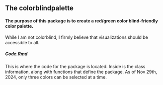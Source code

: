 ## The colorblindpalette
#### The purpose of this package is to create a red/green color blind-friendly color palette. 
While I am not colorblind, I firmly believe that visualizations should be accessible to all. 

##### Code.Rmd 
This is where the code for the package is located. Inside is the class information, along with functions that define the package. As of Nov 29th, 2024, only three colors can be selected at a time. 

